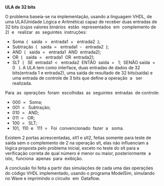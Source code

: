 ﻿
**ULA de 32 bits**

O problema baseia-se na implementação, usando a linguagem VHDL, de uma
ULA(Unidade Lógica e Aritmética) capaz de receber duas entradas de 32 bits (cujos valores
binários​ ​ estão​ ​ representados​ ​ em​ ​ complemento​ ​ de​ ​ 2)​ ​ e ​ ​ realizar​ ​ as​ ​ seguintes​ ​ instruções:
- Soma​ ​ ( ​ ​ saída​ ​ = ​ ​ entrada1​ ​ + ​ ​ entrada2​ ​ );
- Subtração​ ​ ( ​ ​ saída​ ​ = ​ ​ entrada1​ ​ - ​ ​ entrada2​ ​ );
- AND​ ​ ( ​ ​ saída​ ​ = ​ ​ entrada1​ ​ AND​ ​ entrada2);
- OR​ ​ ( ​ ​ saída​ ​ = ​ ​ entrada1​ ​ OR​ ​ entrada2);
- SLT​ ​ ( ​ ​ SE​ ​ entrada1​ ​ < ​ ​ entrada2​ ​ ENTÃO​ ​ saída​ ​ = ​ ​ 1;​ ​ SENÃO​ ​ saída​ ​ = ​ ​ 0 ​ ​ ).
A ULA tem como interface, duas entradas de dados de 32 bits(entrada 1 e entrada2),
uma saída de resultado de 32 bits(saída) e uma entrada de controle de 3 bits que define a
operação​ ​ a ​ ​ ser​ ​ realizada.

Para​ ​ as​ ​ operações​ ​ foram​ ​ escolhidas​ ​ as​ ​ seguintes​ ​ entradas​ ​ de​ ​ controle:
- 000​ ​ = ​ ​ Soma;
- 001​ ​ = ​ ​ Subtração;
- 010​ ​ = ​ ​ AND;
- 011​ ​ = ​ ​ OR;
- 100​ ​ = ​ ​ SLT;
- 101,​ ​ 110​ ​ e ​ ​ 111​ ​ = ​ ​ Foi​ ​ convencionado​ ​ fazer​ ​ a ​ ​ soma.

Existem 2 portas acrescentadas, slt1 e slt2, feitas somente para teste de saída sem o
complemento de 2 na operação slt, elas não influenciam a lógica proposta pelo problema
inicial, exceto no teste do slt para a verificação correta de qual número é menor ou maior,
posteriormente​ ​ a ​ ​ isto,​ ​ funciona​ ​ apenas​ ​ para​ ​ exibição.

A conclusão foi feita a partir das simulações de cada uma das operações do código
VHDL implementado, usando o programa ModelSim, simulando no Wave e imprimindo o
circuito​ ​ em​ ​ Dataflow.
